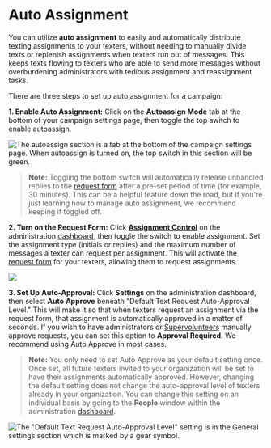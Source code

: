 # Auto Assignment

You can utilize
**auto assignment** to easily and automatically distribute
texting assignments to your texters, without needing to manually
divide texts or replenish assignments when texters run out of messages.
This keeps texts flowing to texters who are able to send more messages
without overburdening administrators with tedious assignment and
reassignment tasks.

There are three steps to set up auto assignment for a campaign:

**1. Enable Auto Assignment:** 
Click on the **Autoassign Mode** tab at the bottom of
your campaign settings page, then toggle the top switch to enable
autoassign.

![The autoassign section is a tab at the bottom of the campaign settings page. When autoassign is turned on, the top switch in this section will be green.](https://s3.amazonaws.com/helpscout.net/docs/assets/5d4878eb2c7d3a330e3c1b86/images/5fc9400b4664bd7a123ea853/file-FVKPtDqJ8t.png)
> **Note:** Toggling the bottom switch will automatically
> release unhandled replies to the
> [request form](https://withtheranks.com/docs/spoke/for-spoke-admins/request-form) after a pre-set period of time (for example, 30 minutes). This
> can be a helpful feature down the road, but if you're just learning
> how to manage auto assignment, we recommend keeping if toggled off.

**2. Turn on the Request Form:** 
Click [**Assignment Control**](https://withtheranks.com/docs/spoke/for-spoke-admins/manage-assignment-control)
on the administration [dashboard](https://withtheranks.com/docs/spoke/for-spoke-admins/dashboards), then toggle the switch to enable assignment. Set the
assignment type (initials or replies) and the maximum number of
messages a texter can request per assignment. This will activate
the [request form](https://withtheranks.com/docs/spoke/for-spoke-admins/request-form) for your texters, allowing them to request assignments.

![](https://s3.amazonaws.com/helpscout.net/docs/assets/5d4878eb2c7d3a330e3c1b86/images/5fca9443eb7cc612aa3550b2/file-WvTtjrLqjX.png)

**3. Set Up** **Auto-Approval:** Click **Settings** on the administration dashboard, then select **Auto Approve** beneath "Default Text Request Auto-Approval Level." This will make
it so that when texters request an assignment via the request form,
that assignment is automatically approved in a matter of seconds.
If you wish to have administrators or [Supervolunteers](hhttps://withtheranks.com/docs/spoke/for-spoke-admins/user-roles) manually approve requests, you can set this option to
**Approval Required**. We recommend using Auto
Approve in most cases.

> **Note:** You only need to set Auto Approve as your
> default setting once. Once set, all future texters invited to your
> organization will be set to have their assignments automatically
> approved. However, changing the default setting does not change the
> auto-approval level of texters already in your organization. You
> can change this setting on an individual basis by going to the
> **People** window within the administration [dashboard](https://withtheranks.com/docs/spoke/for-spoke-admins/dashboards).

![The "Default Text Request Auto-Approval Level" setting is in the General settings section which is marked by a gear symbol.](https://s3.amazonaws.com/helpscout.net/docs/assets/5d4878eb2c7d3a330e3c1b86/images/5fc6a179d580ce55a38b3410/file-jKIfkJUxR2.png)

 